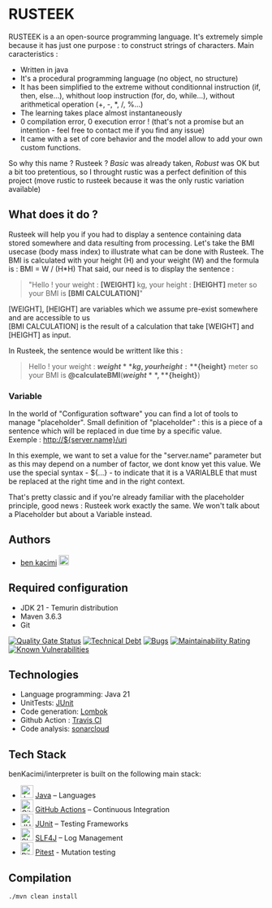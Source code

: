 # RUSTEEK

RUSTEEK is a an open-source programming language. It's extremely simple because it has just one purpose : to construct strings of characters.
Main caracteristics :
* Written in java
* It's a procedural programming language (no object, no structure)
* It has been simplified to the extreme without conditionnal instruction (if, then, else...), whithout loop instruction (for, do, while...), without arithmetical operation (+, -, *, /, %...)
* The learning takes place almost instantaneously 
* 0 compilation error, 0 execution error ! (that's not a promise but an intention - feel free to contact me if you find any issue)
* It came with a set of core behavior and the model allow to add your own custom functions.

So why this name ? Rusteek ? *Basic* was already taken, *Robust* was OK but a bit too pretentious, so I throught rustic was a perfect definition of this project (move rustic to rusteek because it was the only rustic variation available) 

## What does it do ?
Rusteek will help you if you had to display a sentence containing data stored somewhere and data resulting from processing. 
Let's take the BMI usecase (body mass index) to illustrate what can be done with Rusteek.
The BMI is calculated with your height (H) and your weight (W) and the formula is : BMI = W / (H*H)
That said, our need is to display the sentence : 

> "Hello ! your weight : **[WEIGHT]** kg, your height : **[HEIGHT]** meter so your BMI is **[BMI CALCULATION]**"

[WEIGHT], [HEIGHT]  are variables which we assume pre-exist somewhere and are accessible to us\
[BMI CALCULATION] is the result of a calculation that take [WEIGHT] and [HEIGHT] as input.

In Rusteek, the sentence  would be writtent like this :
 
> Hello ! your weight : **${weight}** kg, your height : **${height}** meter so your BMI is **@calculateBMI**(**${weight}**, **${height}**)

### Variable
In the world of "Configuration software" you can find a lot of tools to manage "placeholder". 
Small definition of "placeholder" : this is a piece of a sentence which will be replaced in due time by a specific value.\
Exemple : <http://${server.name}/uri>

In this exemple, we want to set a value for the "server.name" parameter but as this may depend on a number of factor, we dont know yet this value. We use the special syntax - ${...} -  to indicate that it is a VARIALBLE that must be replaced at the right time and in the right context.

That's pretty classic and if you're already familiar with the placeholder principle, good news : Rusteek work exactly the same. We won't talk about a Placeholder but about a Variable instead. 




## Authors
- [ben kacimi](https://github.com/benKacimi)
<a target="_blank" href="https://www.linkedin.com/in/ben-kacimi/"><img height="20" src="https://img.shields.io/badge/LinkedIn-0077B5?style=for-the-badge&logo=linkedin&logoColor=white" /></a>

## Required configuration ###
* JDK 21 - Temurin distribution
* Maven 3.6.3
* Git

[![Quality Gate Status](https://sonarcloud.io/api/project_badges/measure?project=benKacimi_Rusteek&metric=alert_status)](https://sonarcloud.io/summary/new_code?id=benKacimi_Rusteek)
[![Technical Debt](https://sonarcloud.io/api/project_badges/measure?project=benKacimi_Rusteek&metric=sqale_index)](https://sonarcloud.io/summary/new_code?id=benKacimi_Rusteek)
[![Bugs](https://sonarcloud.io/api/project_badges/measure?project=benKacimi_function-engine&metric=bugs)](https://sonarcloud.io/summary/new_code?id=benKacimi_Rusteek)
[![Maintainability Rating](https://sonarcloud.io/api/project_badges/measure?project=benKacimi_Rusteek&metric=sqale_rating)](https://sonarcloud.io/summary/new_code?id=benKacimi_Rusteek)
[![Known Vulnerabilities](https://snyk.io/test/github/benKacimi/Rusteek/badge.svg)](https://snyk.io/test/github/benKacimi/Rusteek)

## Technologies ####
* Language programming: Java 21
* UnitTests: [JUnit](https://junit.org/junit5/)
* Code generation: [Lombok](https://projectlombok.org)
* Github Action : [Travis CI](https://travis-ci.com)
* Code analysis: [sonarcloud](https://sonarcloud.io)



## Tech Stack
benKacimi/interpreter is built on the following main stack:

- <img width='25' height='25' src='https://img.stackshare.io/service/995/K85ZWV2F.png' alt='Java'/> [Java](https://www.java.com) – Languages
- <img width='25' height='25' src='https://img.stackshare.io/service/11563/actions.png' alt='GitHub Actions'/> [GitHub Actions](https://github.com/features/actions) – Continuous Integration
- <img width='25' height='25' src='https://img.stackshare.io/service/2020/874086.png' alt='JUnit'/> [JUnit](http://junit.org/) – Testing Frameworks
- <img width='25' height='25' src='https://img.stackshare.io/service/2805/05518ecaa42841e834421e9d6987b04f_400x400.png' alt='SLF4J'/> [SLF4J](http://slf4j.org/) – Log Management
- <img width='25' height='25' src='https://pitest.org/images/pit-black-150x152.png' alt='Pitest'/> [Pitest](https://pitest.org/) - Mutation testing


## Compilation ###
```
./mvn clean install
```
